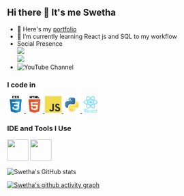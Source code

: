 ## Hi there 👋 It's me Swetha

- 🔭 Here's my [portfolio](https://swethasenthilvel.github.io/Swetha-Portfolio/)                                                 
- 🌱 I’m currently learning React js and SQL to my workflow
- Social Presence
<br />[<img src="https://img.shields.io/badge/LinkedIn-0077B5?style=for-the-badge&logo=linkedin&logoColor=white" />](https://www.linkedin.com/in/swetha-s-9995961b0/) <br/> [<img src="https://img.shields.io/badge/instagram-d62976?style=for-the-badge&logo=instagram&logoColor=white" />](https://www.instagram.com/swe_angelic_princess/)
- ![YouTube Channel ](https://youtube.com/@pastel_dreams_143?si=SZM-KoNDcwUv9ksd)

### I code in
<p align="left"> <a href="https://www.w3schools.com/css/" target="_blank" rel="noreferrer"> <img src="https://raw.githubusercontent.com/devicons/devicon/master/icons/css3/css3-original-wordmark.svg" alt="css3" width="40" height="40"/> </a> <a href="https://www.w3.org/html/" target="_blank" rel="noreferrer"> <img src="https://raw.githubusercontent.com/devicons/devicon/master/icons/html5/html5-original-wordmark.svg" alt="html5" width="40" height="40"/> </a> <a href="https://developer.mozilla.org/en-US/docs/Web/JavaScript" target="_blank" rel="noreferrer"> <img src="https://raw.githubusercontent.com/devicons/devicon/master/icons/javascript/javascript-original.svg" alt="javascript" width="40" height="40"/> </a> <a href="https://www.python.org" target="_blank" rel="noreferrer"> <img src="https://raw.githubusercontent.com/devicons/devicon/master/icons/python/python-original.svg" alt="python" width="40" height="40"/> </a> <a href="https://reactjs.org/" target="_blank" rel="noreferrer"> <img src="https://raw.githubusercontent.com/devicons/devicon/master/icons/react/react-original-wordmark.svg" alt="react" width="40" height="40"/> </a> </p>

### IDE and Tools I Use
<img height="50" width="50" src="https://img.icons8.com/color/48/000000/visual-studio-code-2019.png"/> <img height="50" width="50" src="https://img.icons8.com/color/48/000000/pycharm.png"/> 
 

![Swetha's GitHub stats](https://github-readme-stats.vercel.app/api?username=hareesh-r&theme=dark&show_icons=true&&hide=issues,contribs)

[![Swetha's github activity graph](https://github-readme-activity-graph.vercel.app/graph?username=swetha-r&bg_color=000000&color=ffffff&line=51f565&point=ffffff&area=true&hide_border=true)](https://ashutosh00710.github.io/github-readme-activity-graph/)
